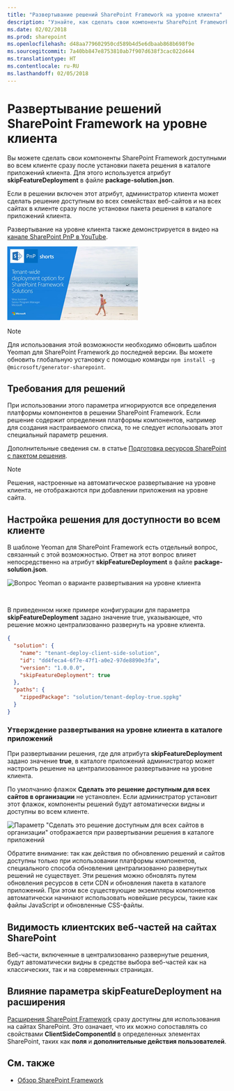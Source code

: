 ```yaml
---
title: "Развертывание решений SharePoint Framework на уровне клиента"
description: "Узнайте, как сделать свои компоненты SharePoint Framework доступными во всем клиенте сразу после установки пакета решения в каталоге приложений клиента."
ms.date: 02/02/2018
ms.prod: sharepoint
ms.openlocfilehash: d48aa779602950cd589b4d5e6dbaab868b698f9e
ms.sourcegitcommit: 7a40bb847e8753810ab7f907d638f3cac022d444
ms.translationtype: HT
ms.contentlocale: ru-RU
ms.lasthandoff: 02/05/2018
---
```

# <a name="tenant-scoped-solution-deployment-for-sharepoint-framework-solutions"></a>Развертывание решений SharePoint Framework на уровне клиента

Вы можете сделать свои компоненты SharePoint Framework доступными во всем клиенте сразу после установки пакета решения в каталоге приложений клиента. Для этого используется атрибут **skipFeatureDeployment** в файле **package-solution.json**.

Если в решении включен этот атрибут, администратор клиента может сделать решение доступным во всех семействах веб-сайтов и на всех сайтах в клиенте сразу после установки пакета решения в каталоге приложений клиента. 

Развертывание на уровне клиента также демонстрируется в видео на [канале SharePoint PnP в YouTube](https://www.youtube.com/watch?v=pemHOZCSwZI).

<a href="https://www.youtube.com/watch?v=pemHOZCSwZI&list=PLR9nK3mnD-OXZbEvTEPxzIOMGXj_aZKJG">
<img src="../images/tenant-deploy-youtube-video.png" alt="PnP Short Guidance video on tenant-wide deployment option" />
</a>

> [!NOTE] 
> Для использования этой возможности необходимо обновить шаблон Yeoman для SharePoint Framework до последней версии. Вы можете обновить глобальную установку с помощью команды `npm install -g @microsoft/generator-sharepoint`. 

## <a name="solution-specific-requirements"></a>Требования для решений

При использовании этого параметра игнорируются все определения платформы компонентов в решении SharePoint Framework. Если решение содержит определения платформы компонентов, например для создания настраиваемого списка, то не следует использовать этот специальный параметр решения.

Дополнительные сведения см. в статье [Подготовка ресурсов SharePoint с пакетом решения](./toolchain/provision-sharepoint-assets.md).

> [!NOTE] 
> Решения, настроенные на автоматическое развертывание на уровне клиента, не отображаются при добавлении приложения на уровне сайта. 

## <a name="configure-solution-to-be-available-across-the-tenant"></a>Настройка решения для доступности во всем клиенте

В шаблоне Yeoman для SharePoint Framework есть отдельный вопрос, связанный с этой возможностью. Ответ на этот вопрос влияет непосредственно на атрибут **skipFeatureDeployment** в файле **package-solution.json**. 

![Вопрос Yeoman о варианте развертывания на уровне клиента](../images/tenant-deploy-yeoman.png)

<br/>

В приведенном ниже примере конфигурации для параметра **skipFeatureDeployment** задано значение true, указывающее, что решение можно централизованно развернуть на уровне клиента. 

```json
{
  "solution": {
    "name": "tenant-deploy-client-side-solution",
    "id": "dd4feca4-6f7e-47f1-a0e2-97de8890e3fa",
    "version": "1.0.0.0",
    "skipFeatureDeployment": true
  },
  "paths": {
    "zippedPackage": "solution/tenant-deploy-true.sppkg"
  }
}

```

### <a name="approving-tenant-wide-deployment-in-app-catalog"></a>Утверждение развертывания на уровне клиента в каталоге приложений

При развертывании решения, где для атрибута **skipFeatureDeployment** задано значение **true**, в каталоге приложений администратор может настроить решение на централизованное развертывание на уровне клиента.

По умолчанию флажок **Сделать это решение доступным для всех сайтов в организации** не установлен. Если администратор установит этот флажок, компоненты решений будут автоматически видны и доступны во всем клиенте. 

![Параметр "Сделать это решение доступным для всех сайтов в организации" отображается при развертывании решения в каталоге приложений](../images/tenant-deploy-app-catalog.png)

Обратите внимание: так как действия по обновлению решений и сайтов доступны только при использовании платформы компонентов, специального способа обновления централизованно развернутых решений не существует. Эти решения можно обновлять путем обновления ресурсов в сети CDN и обновления пакета в каталоге приложений. При этом все существующие экземпляры компонентов автоматически начинают использовать новейшие ресурсы, такие как файлы JavaScript и обновленные CSS-файлы.

## <a name="client-side-web-part-visibility-on-sharepoint-sites"></a>Видимость клиентских веб-частей на сайтах SharePoint

Веб-части, включенные в централизованно развернутые решения, будут автоматически видны в средстве выбора веб-частей как на классических, так и на современных страницах. 

## <a name="impact-of-skipfeaturedeployment-setting-with-extensions"></a>Влияние параметра skipFeatureDeployment на расширения

[Расширения SharePoint Framework](./extensions/overview-extensions.md) сразу доступны для использования на сайтах SharePoint. Это означает, что их можно сопоставлять со свойствами **ClientSideComponentId** в определенных элементах SharePoint, таких как **поля** и **дополнительные действия пользователей**. 

## <a name="see-also"></a>См. также

- [Обзор SharePoint Framework](sharepoint-framework-overview.md)